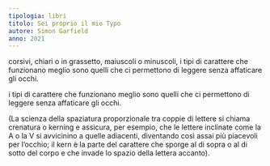 ```yaml
---
tipologia: libri
titolo: Sei proprio il mio Typo
autore: Simon Garfield
anno: 2021
---
```


corsivi, chiari o in grassetto, maiuscoli o minuscoli, i tipi di carattere che funzionano meglio sono quelli che ci permettono di leggere senza affaticare gli occhi.

i tipi di carattere che funzionano meglio sono quelli che ci permettono di leggere senza affaticare gli occhi.

(La scienza della spaziatura proporzionale tra coppie di lettere si chiama crenatura o kerning e assicura, per esempio, che le lettere inclinate come la A o la V si avvicinino a quelle adiacenti, diventando così assai più piacevoli per l’occhio; il kern è la parte del carattere che sporge al di sopra o al di sotto del corpo e che invade lo spazio della lettera accanto).

